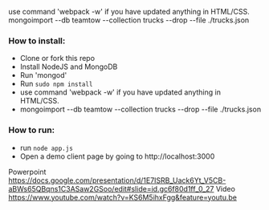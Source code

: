 use command 'webpack -w' if you have updated anything in HTML/CSS.
mongoimport --db teamtow --collection trucks --drop --file ./trucks.json



### How to install:

- Clone or fork this repo
- Install NodeJS and MongoDB
- Run 'mongod'
- Run `sudo npm install`
- use command 'webpack -w' if you have updated anything in HTML/CSS.
- mongoimport --db teamtow --collection trucks --drop --file ./trucks.json


### How to run: 

- run `node app.js`
- Open a demo client page by going to http://localhost:3000


Powerpoint
https://docs.google.com/presentation/d/1E7ISRB_Uack6Yt_V5CB-aBWs65QBqns1C3ASaw2GSoo/edit#slide=id.gc6f80d1ff_0_27
Video
https://www.youtube.com/watch?v=KS6M5ihxFgg&feature=youtu.be
